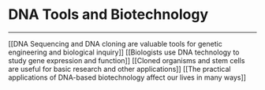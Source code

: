 # DNA Tools and Biotechnology
---
[[DNA Sequencing and DNA cloning are valuable tools for genetic engineering and biological inquiry]]
[[Biologists use DNA technology to study gene expression and function]]
[[Cloned organisms and stem cells are useful for basic research and other applications]]
[[The practical applications of DNA-based biotechnology affect our lives in many ways]]